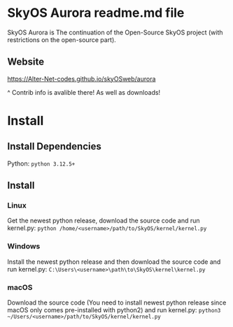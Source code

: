 # SkyOS Aurora readme.md file 
SkyOS Aurora is The continuation of the Open-Source SkyOS project (with restrictions on the open-source part). 

## Website
https://Alter-Net-codes.github.io/skyOSweb/aurora 

^ Contrib info is avalible there! As well as downloads!

# Install 
## Install Dependencies
Python: ``` python 3.12.5+ ``` 
## Install 
### Linux
Get the newest python release, download the source code and run kernel.py: 
`python /home/<username>/path/to/SkyOS/kernel/kernel.py` 
### Windows
Install the newest python release and then download the source code and run kernel.py: 
`C:\Users\<username>\path\to\SkyOS\kernel\kernel.py` 
### macOS
Download the source code (You need to install newest python release since macOS only comes pre-installed with python2) and run kernel.py:
`python3 ~/Users/<username>/path/to/SkyOS/kernel/kernel.py`
